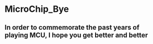 # MicroChip_Bye

## In order to commemorate the past years of playing MCU, I hope you get better and better


